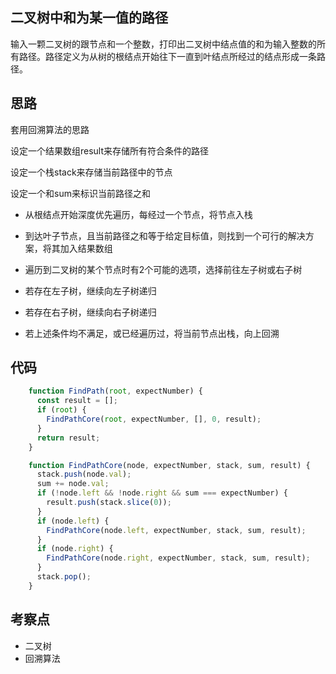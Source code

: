 ## 二叉树中和为某一值的路径

输入一颗二叉树的跟节点和一个整数，打印出二叉树中结点值的和为输入整数的所有路径。路径定义为从树的根结点开始往下一直到叶结点所经过的结点形成一条路径。


## 思路

套用回溯算法的思路

设定一个结果数组result来存储所有符合条件的路径

设定一个栈stack来存储当前路径中的节点

设定一个和sum来标识当前路径之和

- 从根结点开始深度优先遍历，每经过一个节点，将节点入栈

- 到达叶子节点，且当前路径之和等于给定目标值，则找到一个可行的解决方案，将其加入结果数组

- 遍历到二叉树的某个节点时有2个可能的选项，选择前往左子树或右子树

- 若存在左子树，继续向左子树递归

- 若存在右子树，继续向右子树递归

- 若上述条件均不满足，或已经遍历过，将当前节点出栈，向上回溯

## 代码

```js
    function FindPath(root, expectNumber) {
      const result = [];
      if (root) {
        FindPathCore(root, expectNumber, [], 0, result);
      }
      return result;
    }

    function FindPathCore(node, expectNumber, stack, sum, result) {
      stack.push(node.val);
      sum += node.val;
      if (!node.left && !node.right && sum === expectNumber) {
        result.push(stack.slice(0));
      }
      if (node.left) {
        FindPathCore(node.left, expectNumber, stack, sum, result);
      }
      if (node.right) {
        FindPathCore(node.right, expectNumber, stack, sum, result);
      }
      stack.pop();
    }
```

## 考察点

- 二叉树
- 回溯算法